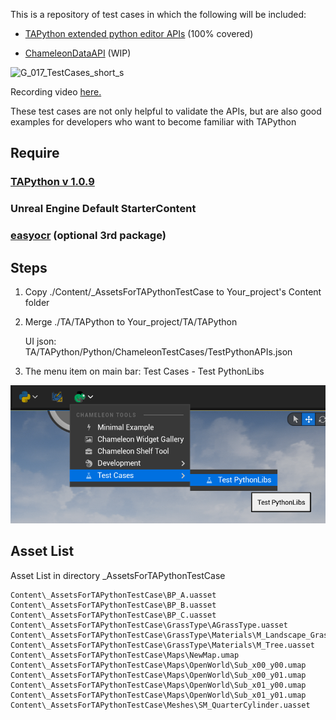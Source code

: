 
This is a repository of test cases in which the following will be included:

- [TAPython extended python editor APIs](https://www.tacolor.xyz/pages/ExtendedEditorAPI.html) (100% covered)

- [ChameleonDataAPI](https://www.tacolor.xyz/pages/ChameleonDataAPI.html) (WIP)

![G_017_TestCases_short_s](images/G_017_TestCases_short_s.gif)

Recording video [here.](https://youtu.be/h5x0sb4IdR0)

These test cases are not only helpful to validate the APIs, but are also good examples for developers who want to become familiar with TAPython

## Require

### [TAPython v 1.0.9](https://github.com/cgerchenhp/UE_TAPython_Plugin_Release/releases/tag/v1.0.9-ue5.0.3)

### Unreal Engine Default StarterContent

### [easyocr](https://pypi.org/project/easyocr/) (optional 3rd package)

## Steps

1. Copy ./Content/_AssetsForTAPythonTestCase to Your_project's Content folder

2. Merge ./TA/TAPython to Your_project/TA/TAPython

   UI json: TA/TAPython/Python/ChameleonTestCases/TestPythonAPIs.json

3. The menu item on main bar: Test Cases - Test PythonLibs

![063_testcases_menu](images/063_testcases_menu.png)

## Asset List

Asset List in directory _AssetsForTAPythonTestCase

    Content\_AssetsForTAPythonTestCase\BP_A.uasset
    Content\_AssetsForTAPythonTestCase\BP_B.uasset
    Content\_AssetsForTAPythonTestCase\BP_C.uasset
    Content\_AssetsForTAPythonTestCase\GrassType\AGrassType.uasset
    Content\_AssetsForTAPythonTestCase\GrassType\Materials\M_Landscape_Grass.uasset
    Content\_AssetsForTAPythonTestCase\GrassType\Materials\M_Tree.uasset
    Content\_AssetsForTAPythonTestCase\Maps\NewMap.umap
    Content\_AssetsForTAPythonTestCase\Maps\OpenWorld\Sub_x00_y00.umap
    Content\_AssetsForTAPythonTestCase\Maps\OpenWorld\Sub_x00_y01.umap
    Content\_AssetsForTAPythonTestCase\Maps\OpenWorld\Sub_x01_y00.umap
    Content\_AssetsForTAPythonTestCase\Maps\OpenWorld\Sub_x01_y01.umap
    Content\_AssetsForTAPythonTestCase\Meshes\SM_QuarterCylinder.uasset